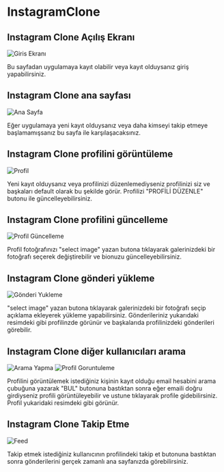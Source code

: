 # InstagramClone

## Instagram Clone Açılış Ekranı
![Giris Ekranı](/Read-Me-Images/girisVeKaydol.png)

Bu sayfadan uygulamaya kayıt olabilir veya kayıt olduysanız giriş yapabilirsiniz.

## Instagram Clone ana sayfası
![Ana Sayfa](/ReadMe-Images/yeniKayitlaraOzel.png)

Eğer uygulamaya yeni kayıt olduysanız veya daha kimseyi takip etmeye başlamamışsanız bu sayfa ile karşılaşacaksınız.

## Instagram Clone profilini görüntüleme
![Profil](/Read-Me-Images/ilkProfil.png)

Yeni kayıt olduysanız veya profilinizi düzenlemediyseniz profilinizi siz ve başkaları default olarak bu şekilde görür. Profilizi "PROFİLİ DÜZENLE" butonu ile güncelleyebilirsiniz.

## Instagram Clone profilini güncelleme
![Profil Güncelleme](/Read-Me-Images/profilVeBioDuzenleme.png)

Profil fotoğrafınızı "select image" yazan butona tıklayarak galerinizdeki bir fotoğrafı seçerek değiştirebilir ve bionuzu güncelleyebilirsiniz.

## Instagram Clone gönderi yükleme
![Gönderi Yukleme](/Read-Me-Images/resimYuklemeSonuc.png)

"select image" yazan butona tıklayarak galerinizdeki bir fotoğrafı seçip açıklama ekleyerek yükleme yapabilirsiniz. Gönderileriniz yukarıdaki resimdeki gibi profilinzde görünür ve başkalarıda profilinizdeki gönderileri görebilir.

## Instagram Clone diğer kullanıcıları arama 
![Arama Yapma](/Read-Me-Images/profilArama.png)
![Profil Goruntuleme](/Read-Me-Images/profilGoruntuleme.png)

Profilini görüntülemek istediğiniz kişinin kayıt olduğu email hesabini arama çubuğuna yazarak "BUL" butonuna bastıktan sonra eğer emaili doğru girdiyseniz profili görüntüleyebilir ve ustune tıklayarak profile gidebilirsiniz. Profil yukaridaki resimdeki gibi görünür.

## Instagram Clone Takip Etme
![Feed](/Read-Me-Images/anaSayfa.png)


Takip etmek istediğiniz kullanıcının profilindeki takip et butonuna bastıktan sonra gönderilerini gerçek zamanlı ana sayfanızda görebilirsiniz.



